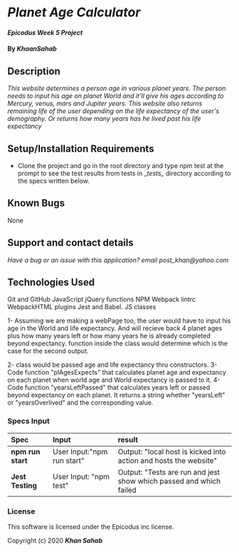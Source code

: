 # _Planet Age Calculator_

#### _Epicodus Week 5 Project_

#### By _**KhaanSahab**_

## Description

_This website determines a person age in various planet years. The person needs to input his age on planet World and it'll give his ages according to Mercury, venus, mars and Jupiter years. This website also returns remaining life of the user depending on the life expectancy of the user's demography. Or returns how many years has he lived past his life expectancy_


## Setup/Installation Requirements

* Clone the project and go in the root directory and type npm test at the prompt to see the test results from tests in \__tests\__ directory according to the specs written below.

## Known Bugs

None

## Support and contact details

_Have a bug or an issue with this application? email post_khan@yahoo.com_

## Technologies Used

Git and GitHub
JavaScript
jQuery
functions
NPM
Webpack
lintrc
WebpackHTML plugins
Jest and Babel.
JS classes



1- Assuming we are making a webPage too, the user would have to input his age in the World and life expectancy. And will recieve back 4 planet ages plus how many years left or how many years he is already completed beyond expectancy. function inside the class would determine which is the case for the second output.

2- class would be passed age and life expectancy thru constructors.
3- Code function "plAgesExpects" that calculates planet age and expectancy on each planet when world age and World expectancy is passed to it.
4- Code function "yearsLeftPassed" that calculates years left or passed beyond expectancy on each planet. It returns a string whether "yearsLeft" or "yearsOverlived" and the corresponding value.



### Specs Input
| Spec | Input | result |
| :-------------  | :-----------------------------------------------------| :----------------------------------------|
| **npm run start**  | User Input:"npm run start" | Output: "local host is kicked into action and hosts the website" |
| **Jest Testing** | User Input: "npm test" | Output: "Tests are run and jest show which passed and which failed|


### License

This software is licensed under the Epicodus inc license.

Copyright (c) 2020 **_Khan Sahab_**